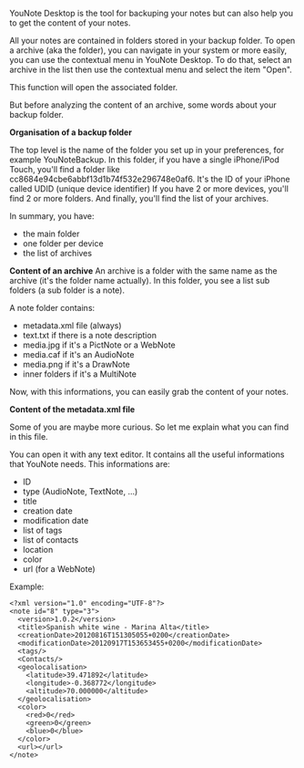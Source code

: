 YouNote Desktop is the tool for backuping your notes but can also help you to get the content of your notes.

All your notes are contained in folders stored in your backup folder. To open a archive (aka the folder), you can navigate in your system or more easily, you can use the contextual menu in YouNote Desktop. To do that, select an archive in the list then use the contextual menu and select the item "Open".

This function will open the associated folder.

But before analyzing the content of an archive, some words about your backup folder.

**Organisation of a backup folder**

The top level is the name of the folder you set up in your preferences, for example YouNoteBackup. In this folder, if you have a single iPhone/iPod Touch, you'll find a folder like cc8684e94cbe6abbf13d1b74f532e296748e0af6. It's the ID of your iPhone called UDID (unique device identifier)  If you have 2 or more devices, you'll find 2 or more folders. And finally, you'll find the list of your archives.

In summary, you have:
  * the main folder
  * one folder per device
  * the list of archives

**Content of an archive**
An archive is a folder with the same name as the archive (it's the folder name actually). In this folder, you see a list sub folders (a sub folder is a note).

A note folder contains:
  * metadata.xml file (always)
  * text.txt if there is a note description
  * media.jpg if it's a PictNote or a WebNote
  * media.caf if it's an AudioNote
  * media.png if it's a DrawNote
  * inner folders if it's a MultiNote

Now, with this informations, you can easily grab the content of your notes.

**Content of the metadata.xml file**

Some of you are maybe more curious. So let me explain what you can find in this file.

You can open it with any text editor. It contains all the useful informations that YouNote needs. This informations are:
  * ID
  * type (AudioNote, TextNote, ...)
  * title
  * creation date
  * modification date
  * list of tags
  * list of contacts
  * location
  * color
  * url (for a WebNote)

Example:
```
<?xml version="1.0" encoding="UTF-8"?>
<note id="8" type="3">
  <version>1.0.2</version>
  <title>Spanish white wine - Marina Alta</title>
  <creationDate>20120816T151305055+0200</creationDate>
  <modificationDate>20120917T153653455+0200</modificationDate>
  <tags/>
  <Contacts/>
  <geolocalisation>
    <latitude>39.471892</latitude>
    <longitude>-0.368772</longitude>
    <altitude>70.000000</altitude>
  </geolocalisation>
  <color>
    <red>0</red>
    <green>0</green>
    <blue>0</blue>
  </color>
  <url></url>
</note>
```